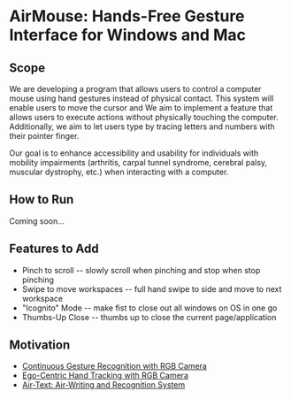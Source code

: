 # AirMouse: Hands-Free Gesture Interface for Windows and Mac

## Scope
We are developing a program that allows users to control a computer mouse using hand gestures instead of physical contact. This system will enable users to move the cursor and 
We aim to implement a feature that allows users to execute actions without physically touching the computer. Additionally, we aim to let users type by tracing letters and numbers with their pointer finger. 

Our goal is to enhance accessibility and usability for individuals with mobility impairments (arthritis, carpal tunnel syndrome, cerebral palsy, muscular dystrophy, etc.) when interacting with a computer. 

## How to Run
Coming soon...

## Features to Add
* Pinch to scroll -- slowly scroll when pinching and stop when stop pinching
* Swipe to move workspaces -- full hand swipe to side and move to next workspace
* "Icognito" Mode -- make fist to close out all windows on OS in one go
* Thumbs-Up Close -- thumbs up to close the current page/application

## Motivation
* [Continuous Gesture Recognition with RGB Camera](https://www.youtube.com/watch?v=z_lDdHB58QY)
* [Ego-Centric Hand Tracking with RGB Camera](https://www.youtube.com/watch?v=SdianLL_1AI)
* [Air-Text: Air-Writing and Recognition System](https://dl.acm.org/doi/10.1145/3474085.3475694#)
